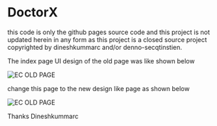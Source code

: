 DoctorX
=======

this code is only the github pages source code and this project is not updated herein in any form as this project is a closed source project copyrighted by dineshkummarc and/or denno-secqtinstien.

The index page UI design of  the old page was like shown below

![EC OLD PAGE](https://github.com/Dashboard-X/ec-index/raw/master/screenshots/old-page.jpg)

change this page to the new design like page as shown below

![EC OLD PAGE](https://github.com/Dashboard-X/ec-index/raw/master/screenshots/new-page1.jpg)

Thanks
Dineshkummarc
